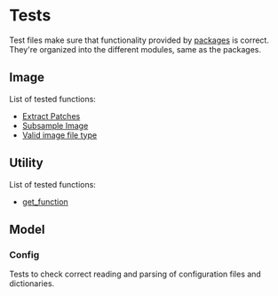 # Tests

Test files make sure that functionality provided by [packages](../packages) is correct.
They're organized into the different modules, same as the packages.

## Image

List of tested functions:
*   [Extract Patches](image/extract_patches.py)
*   [Subsample Image](image/subsample.py)
*   [Valid image file type](image/is_image.py)

## Utility

List of tested functions:
*   [get_function](utility/call_function.py)

## Model

### Config

Tests to check correct reading and parsing of configuration files and dictionaries.